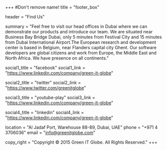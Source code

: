 +++
#Don't remove name!
title = "footer_box"

header = "Find Us"

summary = "Feel free to visit our head offices in Dubai where we can demonstrate our products and introduce our team. We are situated near Business Bay Bridge Dubai, only 5 minutes from Festival City and 15 minutes from Dubai International Airport.The European research and development center is based in Belgium, near Flanders capital city Ghent. Our software developers are global citizens and work from Europe, the Middle East and North Africa. We have presence on all continents."

social1_title = "facebook"
social1_link = "https://www.linkedin.com/company/green-it-globe"

social2_title = "twitter"
social2_link = "https://www.twitter.com/greenitglobe"

social3_title = "youtube-play"
social3_link = "https://www.linkedin.com/company/green-it-globe"

social4_title = "linkedin"
social4_link = "https://www.linkedin.com/company/green-it-globe"

location = "Al Jadaf Port, Warehouse 88-89, Dubai, UAE"
phone = "+971 4 3706036"
email = "info@greenitglobe.com"

copy_right = "Copyright © 2015 Green IT Globe. All Rights Reserved."
+++
